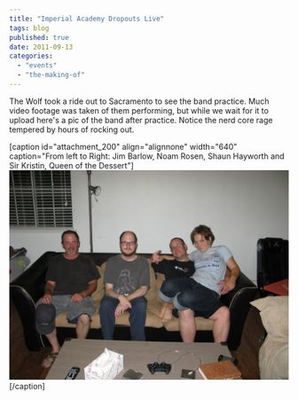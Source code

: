 ```yaml
---
title: "Imperial Academy Dropouts Live"
tags: blog
published: true
date: 2011-09-13
categories: 
  - "events"
  - "the-making-of"
---
```


The Wolf took a ride out to Sacramento to see the band practice. Much video footage was taken of them performing, but while we wait for it to upload here's a pic of the band after practice. Notice the nerd core rage tempered by hours of rocking out.

\[caption id="attachment\_200" align="alignnone" width="640" caption="From left to Right: Jim Barlow, Noam Rosen, Shaun Hayworth and Sir Kristin, Queen of the Dessert"\][![Dudes Chillin on the Couch](/images/IMG_3513-1024x768.jpg "IAD")](http://www.bigbadcon.com/wp-content/uploads/2011/09/IMG_3513.jpg)\[/caption\]
